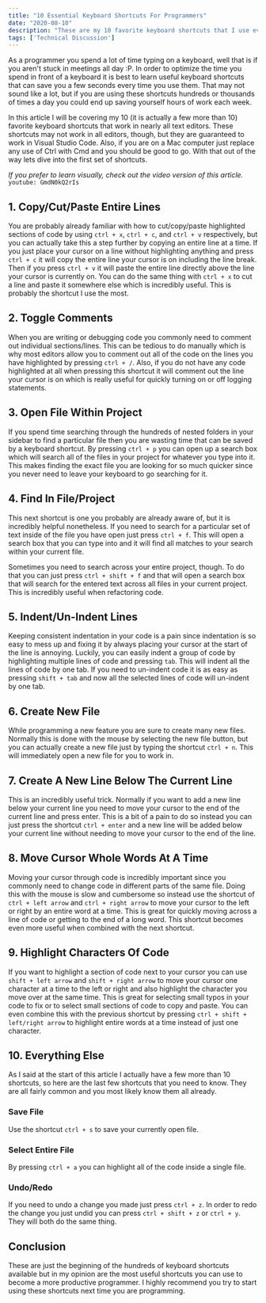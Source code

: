 ```yaml
---
title: "10 Essential Keyboard Shortcuts For Programmers"
date: "2020-08-10"
description: "These are my 10 favorite keyboard shortcuts that I use everyday as a programmer."
tags: ['Technical Discussion']
---
```


As a programmer you spend a lot of time typing on a keyboard, well that is if you aren't stuck in meetings all day :P. In order to optimize the time you spend in front of a keyboard it is best to learn useful keyboard shortcuts that can save you a few seconds every time you use them. That may not sound like a lot, but if you are using these shortcuts hundreds or thousands of times a day you could end up saving yourself hours of work each week.

In this article I will be covering my 10 (it is actually a few more than 10) favorite keyboard shortcuts that work in nearly all text editors. These shortcuts may not work in all editors, though, but they are guaranteed to work in Visual Studio Code. Also, if you are on a Mac computer just replace any use of Ctrl with Cmd and you should be good to go. With that out of the way lets dive into the first set of shortcuts.

*If you prefer to learn visually, check out the video version of this article.*
`youtube: GmdN0kQ2rIs`

## 1. Copy/Cut/Paste Entire Lines

You are probably already familiar with how to cut/copy/paste highlighted sections of code by using `ctrl + x`, `ctrl + c`, and `ctrl + v` respectively, but you can actually take this a step further by copying an entire line at a time. If you just place your cursor on a line without highlighting anything and press `ctrl + c` it will copy the entire line your cursor is on including the line break. Then if you press `ctrl + v` it will paste the entire line directly above the line your cursor is currently on. You can do the same thing with `ctrl + x` to cut a line and paste it somewhere else which is incredibly useful. This is probably the shortcut I use the most.

## 2. Toggle Comments

When you are writing or debugging code you commonly need to comment out individual sections/lines. This can be tedious to do manually which is why most editors allow you to comment out all of the code on the lines you have highlighted by pressing `ctrl + /`. Also, if you do not have any code highlighted at all when pressing this shortcut it will comment out the line your cursor is on which is really useful for quickly turning on or off logging statements.

## 3. Open File Within Project

If you spend time searching through the hundreds of nested folders in your sidebar to find a particular file then you are wasting time that can be saved by a keyboard shortcut. By pressing `ctrl + p` you can open up a search box which will search all of the files in your project for whatever you type into it. This makes finding the exact file you are looking for so much quicker since you never need to leave your keyboard to go searching for it.

## 4. Find In File/Project

This next shortcut is one you probably are already aware of, but it is incredibly helpful nonetheless. If you need to search for a particular set of text inside of the file you have open just press `ctrl + f`. This will open a search box that you can type into and it will find all matches to your search within your current file.

Sometimes you need to search across your entire project, though. To do that you can just press `ctrl + shift + f` and that will open a search box that will search for the entered text across all files in your current project. This is incredibly useful when refactoring code.

## 5. Indent/Un-Indent Lines

Keeping consistent indentation in your code is a pain since indentation is so easy to mess up and fixing it by always placing your cursor at the start of the line is annoying. Luckily, you can easily indent a group of code by highlighting multiple lines of code and pressing `tab`. This will indent all the lines of code by one tab. If you need to un-indent code it is as easy as pressing `shift + tab` and now all the selected lines of code will un-indent by one tab.

## 6. Create New File

While programming a new feature you are sure to create many new files. Normally this is done with the mouse by selecting the new file button, but you can actually create a new file just by typing the shortcut `ctrl + n`. This will immediately open a new file for you to work in.

## 7. Create A New Line Below The Current Line

This is an incredibly useful trick. Normally if you want to add a new line below your current line you need to move your cursor to the end of the current line and press enter. This is a bit of a pain to do so instead you can just press the shortcut `ctrl + enter` and a new line will be added below your current line without needing to move your cursor to the end of the line.

## 8. Move Cursor Whole Words At A Time

Moving your cursor through code is incredibly important since you commonly need to change code in different parts of the same file. Doing this with the mouse is slow and cumbersome so instead use the shortcut of `ctrl + left arrow` and `ctrl + right arrow` to move your cursor to the left or right by an entire word at a time. This is great for quickly moving across a line of code or getting to the end of a long word. This shortcut becomes even more useful when combined with the next shortcut.

## 9. Highlight Characters Of Code

If you want to highlight a section of code next to your cursor you can use `shift + left arrow` and `shift + right arrow` to move your cursor one character at a time to the left or right and also highlight the character you move over at the same time. This is great for selecting small typos in your code to fix or to select small sections of code to copy and paste. You can even combine this with the previous shortcut by pressing `ctrl + shift + left/right arrow` to highlight entire words at a time instead of just one character.

## 10. Everything Else

As I said at the start of this article I actually have a few more than 10 shortcuts, so here are the last few shortcuts that you need to know. They are all fairly common and you most likely know them all already.

### Save File

Use the shortcut `ctrl + s` to save your currently open file.

### Select Entire File

By pressing `ctrl + a` you can highlight all of the code inside a single file.

### Undo/Redo

If you need to undo a change you made just press `ctrl + z`. In order to redo the change you just undid you can press `ctrl + shift + z` or `ctrl + y`. They will both do the same thing.

## Conclusion

These are just the beginning of the hundreds of keyboard shortcuts available but in my opinion are the most useful shortcuts you can use to become a more productive programmer. I highly recommend you try to start using these shortcuts next time you are programming.